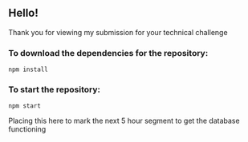 ## Hello!

Thank you for viewing my submission for your technical challenge


### To download the dependencies for the repository:

```
npm install
```

### To start the repository:

```
npm start
```

Placing this here to mark the next 5 hour segment to get the database functioning
